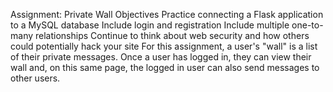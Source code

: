 Assignment: Private Wall
Objectives
Practice connecting a Flask application to a MySQL database
Include login and registration
Include multiple one-to-many relationships
Continue to think about web security and how others could potentially hack your site
For this assignment, a user's "wall" is a list of their private messages. Once a user has logged in, they can view their wall and, on this same page, the logged in user can also send messages to other users.
